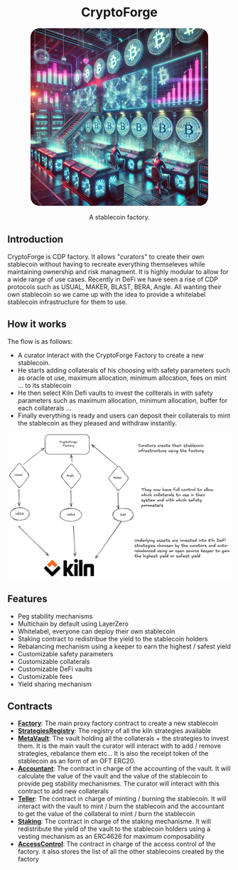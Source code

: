  <h1 align="center"> CryptoForge </h1>

<p align="center">
    <img src=".github/assets/image.png" style="border-radius:5%" width="400" alt="">
</p>

<p align="center">
    A stablecoin factory.
</p>

## Introduction

CryptoForge is CDP factory. It allows "curators" to create their own stablecoin without having to recreate everything themseleves while maintaining ownership and risk managment. It is highly modular to allow for a wide range of use cases.
Recently in DeFi we have seen a rise of CDP protocols such as USUAL, MAKER, BLAST, BERA, Angle. All wanting their own stablecoin so we came up with the idea to provide a whitelabel stablecoin infrastructure for them to use.

## How it works

The flow is as follows:
- A curator interact with the CryptoForge Factory to create a new stablecoin.
- He starts adding collaterals of his choosing with safety parameters such as oracle ot use, maximum allocation, minimum allocation, fees on mint ... to its stablecoin
- He then select Kiln Defi vaults to invest the collterals in with safety parameters such as maximum allocation, minimum allocation, buffer for each collaterals ...
- Finally everything is ready and users can deposit their collaterals to mint the stablecoin as they pleased and withdraw instantly.

![CryptoForge Diagram](.github/assets/diagram.png)

## Features

- Peg stability mechanisms
- Multichain by default using LayerZero
- Whitelabel, everyone can deploy their own stablecoin
- Staking contract to redistribue the yield to the stablecoin holders
- Rebalancing mechanism using a keeper to earn the highest / safest yield
- Customizable safety parameters
- Customizable collaterals
- Customizable DeFi vaults
- Customizable fees
- Yield sharing mechanism

## Contracts

- [**Factory**](./src/Factory.sol): The main proxy factory contract to create a new stablecoin
- [**StrategiesRegistry**](./src/StrategiesRegistry.sol): The registry of all the kiln strategies available
- [**MetaVault**](./src/MetaVault.sol): The vault holding all the collaterals + the strategies to invest them. It is the main vault the curator will interact with to add / remove strategies, rebalance them etc... It is also the receipt token of the stablecoin as an form of an OFT ERC20.
- [**Accountant**](./src/Accountant.sol): The contract in charge of the accounting of the vault. It will calculate the value of the vault and the value of the stablecoin to provide peg stability mechanismes. The curator will interact with this contract to add new collaterals
- [**Teller**](./src/Teller.sol): The contract in charge of minting / burning the stablecoin. It will interact with the vault to mint / burn the stablecoin and the accountant to get the value of the collateral to mint / burn the stablecoin
- [**Staking**](./src/Staking.sol): The contract in charge of the staking mechanisme. It will redistribute the yield of the vault to the stablecoin holders using a vesting mechanism as an ERC4626 for maximum composability
- [**AccessControl**](./src/AccessControl.sol): The contract in charge of the access control of the factory. it also stores the list of all the other stablecoins created by the factory



